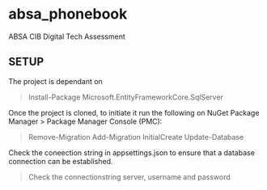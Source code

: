 # absa_phonebook
ABSA CIB Digital Tech Assessment


## SETUP

The project is dependant on 
> Install-Package Microsoft.EntityFrameworkCore.SqlServer

Once the project is cloned, to initiate it run the following on NuGet Package Manager > Package Manager Console (PMC):

> Remove-Migration
> Add-Migration InitialCreate
> Update-Database


Check the coneection string in appsettings.json to ensure that a database connection can be established. 

> Check the connectionstring server, username and password